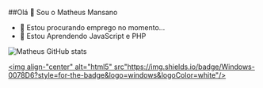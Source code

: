 ##Olá 👋 Sou o Matheus Mansano

- 🔭 Estou procurando emprego no momento...
- 🌱 Estou Aprendendo JavaScript e PHP



![Matheus GitHub stats](https://github-readme-stats.vercel.app/api?username=devMansano&show_icons=true&theme=dark)

<div>
  <a href
     
<img align-"center" alt="html5" src"https://img.shields.io/badge/Windows-0078D6?style=for-the-badge&logo=windows&logoColor=white"/>
   
   
  <div>
  

